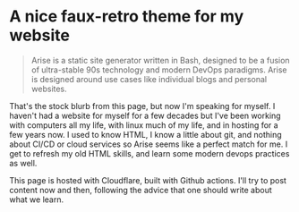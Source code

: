<!-- BEGIN ARISE ------------------------------
Title:: "Bash Static Site Generator"

Author:: "Spectra Secure"
Description:: "Arise is the most polished cloud-native static site generator written in Bash."
Language:: "en"
Thumbnail:: "arise-icon.png"
Published Date:: "2022-09-17"
Modified Date:: "2022-09-17"

content_header:: "false"
rss_hide:: "true"
---- END ARISE \\ DO NOT MODIFY THIS LINE ---->

# A nice faux-retro theme for my website

> Arise is a static site generator written in Bash, designed to be a fusion of ultra-stable 90s technology and modern DevOps paradigms. Arise is designed around use cases like individual blogs and personal websites.

That's the stock blurb from this page, but now I'm speaking for myself. I haven't had a website for myself for a few decades but I've been working with computers all my life, with linux much of my life, and in hosting for a few years now. I used to know HTML, I know a little about git, and nothing about CI/CD or cloud services so Arise seems like a perfect match for me. I get to refresh my old HTML skills, and learn some modern devops practices as well. 

This page is hosted with Cloudflare, built with Github actions. I'll try to post content now and then, following the advice that one should write about what we learn. 